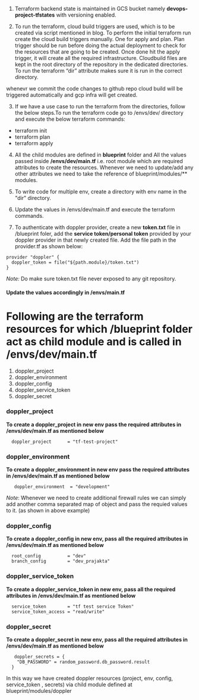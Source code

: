 1. Terraform backend state is maintained in GCS bucket namely **devops-project-tfstates** with versioning enabled.

2. To run the terraform, cloud build triggers are used, which is to be created via script mentioned in blog. To perform the  initial terraform run create the cloud build triggers manually. One for apply and plan.
Plan trigger should be run before doing the actual deployment to check for the resources that are going to be created.
Once done hit the apply trigger, it will create all the required infrastructure.
Cloudbuild files are kept in the root directory of the repository in the dedicated directories.
To run the terraform “dir” attribute makes sure it is run in the correct directory.

whenevr we commit the code changes to github repo cloud build will be triggered automatically and gcp infra will get created.

3. If we have a use case to run the terraform from the directories, follow the below steps.To run the terraform code go to /envs/dev/ directory and execute the below terraform commands:
- terraform init
- terraform plan
- terraform apply

4. All the child modules are defined in **blueprint** folder and All the values passed inside **/envs/dev/main.tf** i.e. root module which are required attributes to create the resources. Whenever we need to update/add any other attributes we need to take the reference of blueprint/modules/** modules.

5. To write code for multiple env, create a directory with env name in the "dir" directory.

6. Update the values in /envs/dev/main.tf and execute the terraform commands.

7. To authenticate with doppler provider, create a new **token.txt** file in /blueprint foler, add the **service token/personal token** provided by your doppler provider in that newly created file. Add the file path in the provider.tf as shown below:
```
provider "doppler" {
  doppler_token = file("${path.module}/token.txt") 
}
```
*Note:* Do make sure token.txt file never exposed to any git repository.

#### Update the values accordingly in /envs/main.tf

# Following are the terraform resources for which /blueprint folder act as child module and is called in /envs/dev/main.tf

1. doppler_project
2. doppler_environment
3. doppler_config
4. doppler_service_token
5. doppler_secret

### doppler_project
**To create a doppler_project in new env pass the required attributes in /envs/dev/main.tf as mentioned below** 
```
  doppler_project      = "tf-test-project"
```
### doppler_environment
**To create a doppler_environment in new env pass the required attributes in /envs/dev/main.tf as mentioned below**
```
   doppler_environment  = "development"
```
*Note*: Whenever we need to create additional firewall rules we can simply add another comma separated map of object and pass the requied values to it. (as shown in above example)

### doppler_config
**To create a doppler_config in new env, pass all the required attributes in /envs/dev/main.tf as mentioned below**
```
  root_config          = "dev"
  branch_config        = "dev_prajakta"
 ```

### doppler_service_token
**To create a doppler_service_token in new env, pass all the required attributes in /envs/dev/main.tf as mentioned below**
```
  service_token        = "tf test service Token"
  service_token_access = "read/write"
 ```
### doppler_secret
**To create a doppler_secret in new env, pass all the required attributes in /envs/dev/main.tf as mentioned below**
```
   doppler_secrets = {
    "DB_PASSWORD" = random_password.db_password.result
  }
 ```

In this way we have created doppler resources (project, env, config, service_token , secrets) via child module defined at blueprint/modules/doppler


